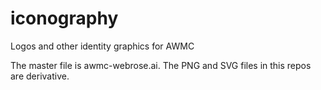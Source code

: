 # iconography
Logos and other identity graphics for AWMC

The master file is awmc-webrose.ai. The PNG and SVG files in this repos are derivative.


